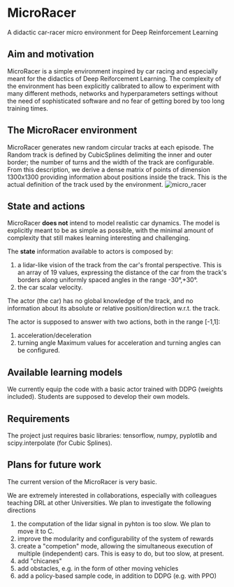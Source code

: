 # MicroRacer
A didactic car-racer micro environment for Deep Reinforcement Learning


## Aim and motivation
MicroRacer is a simple environment inspired by car racing and especially meant for the didactics of Deep Reiforcement Learning.
The complexity of the environment has been explicitly calibrated to allow to experiment with many different methods, networks and hyperparameters settings
without the need of sophisticated software and no fear of getting bored by too long training times.

## The MicroRacer environment
MicroRacer generates new random circular tracks at each episode. The Random track is defined by CubicSplines delimiting the inner and outer border; the number of turns and the width of the track are configurable. From this description, we derive a dense matrix of points of dimension 1300x1300 providing information about positions inside the track. This is the actual definition of the track used by the environment.
![micro_racer](https://user-images.githubusercontent.com/15980090/135791705-cd678320-c189-43b5-84fe-1ceb0dd01f0d.png)

## State and actions
MicroRacer **does not** intend to model realistic car dynamics. The model is explicitly meant to be as simple as possible, with the minimal amount of complexity that still makes learning interesting and challenging.

The **state** information available to actors is composed by:
  1. a lidar-like vision of the track from the car's frontal perspective. This is an array of 19 values, expressing the distance of the car from the track's borders along uniformly spaced angles in the range -30°,+30°. 
  2. the car scalar velocity.
  
The actor (the car) has no global knowledge of the track, and no information about its absolute or relative position/direction w.r.t. the track.

The actor is supposed to answer with two actions, both in the range [-1,1]: 
  1. acceleration/deceleration
  2. turning angle
Maximum values for acceleration and turning angles can be configured. 

## Available learning models
We currently equip the code with a basic actor trained with DDPG (weights included). Students are supposed to develop their own models. 

## Requirements
The project just requires basic libraries: tensorflow, numpy, pyplotlib and scipy.interpolate (for Cubic Splines). 

## Plans for future work
The current version of the MicroRacer is very basic.

We are extremely interested in collaborations, especially with colleagues teaching DRL at other Universities.
We plan to investigate the following directions
1. the computation of the lidar signal in pyhton is too slow. We plan to move it to C.
2. improve the modularity and configurability of the system of rewards 
3. create a "competion" mode, allowing the simultaneous execution of multiple (independent) cars. This is easy to do, but too slow, at present.
4. add "chicanes" 
5. add obstacles, e.g. in the form of other moving vehicles
6. add a policy-based sample code, in addition to DDPG (e.g. with PPO)

